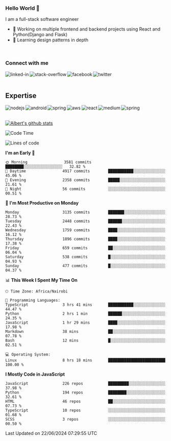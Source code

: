 

### Hello World 👋
I am a full-stack software engineer
- 🔭 Working on multiple frontend and backend projects using React and Python(Django and Flask)
- 🌱 Learning design patterns in depth

<br>

### Connect with me

[<img align="left" alt="linked-in" src="https://img.shields.io/badge/linkedin-%230077B5.svg?&style=for-the-badge&logo=linkedin&logoColor=white" />](https://www.linkedin.com/in/albert-byrone/)

<!-- [<img align="left" alt="medium" src="https://img.shields.io/badge/medium-%2312100E.svg?&style=for-the-badge&logo=medium&logoColor=white" />](https://56faisal.medium.com/) -->

[<img align="left" alt="stack-overflow" src="https://img.shields.io/badge/stack%20overflow-FE7A16?logo=stack-overflow&logoColor=white&style=for-the-badge" />](https://stackoverflow.com/users/11916317/albert-byrone)

[<img align="left" alt="facebook" src="https://img.shields.io/badge/facebook-%231877F2.svg?&style=for-the-badge&logo=facebook&logoColor=white" />](https://web.facebook.com/albert.byrone.1/)

[<img align="left" alt="twitter" src="https://img.shields.io/badge/twitter-%231DA1F2.svg?&style=for-the-badge&logo=twitter&logoColor=white" />](https://twitter.com/byrone_albert)

<br>

<br>

## Expertise
<img align="left" alt="nodejs" src="https://img.shields.io/badge/python%20-%2343853D.svg?&style=for-the-badge&logo=node.js&logoColor=white" />
<img align="left" alt="android" src="https://img.shields.io/badge/Flask-3DDC84?logo=android&logoColor=white&style=for-the-badge" />
<img align="left" alt="spring" src="https://img.shields.io/badge/drf%20-%236DB33F.svg?&style=for-the-badge&logo=spring&logoColor=white" />
<img align="left" alt="aws" src="https://img.shields.io/badge/django%20AWS-%23232F3E?logo=amazon-aws&logoColor=white&style=for-the-badge" />
<img align="left" alt="react" src="https://img.shields.io/badge/react%20-%2320232a.svg?&style=for-the-badge&logo=react&logoColor=%2361DAFB" />
<img align="left" alt="medium" src="https://img.shields.io/badge/Angular-%23316192.svg?&style=for-the-badge&logo=postgresql&logoColor=white" />
<img align="left" alt="spring" src="https://img.shields.io/badge/Javascript%20-%236DB33F.svg?&style=for-the-badge&logo=spring&logoColor=white" />
<br>
<br>


[![Albert's github stats](https://github-readme-stats.vercel.app/api?username=Albert-Byrone&count_private=true&show_icons=true&theme=radical&hide_rank=false)](https://github.com/anuraghazra/github-readme-stats)

<!-- [![Top Langs](https://github-readme-stats.vercel.app/api/top-langs/?username=Albert-Byrone&layout=compact)](https://github.com/anuraghazra/github-readme-stats) -->

<!--
**Albert-Byrone/Albert-Byrone** is a ✨ _special_ ✨ repository because its `README.md` (this file) appears on your GitHub profile.

Here are some ideas to get you started:

- 🔭 I’m currently working on ...
- 🌱 I’m currently learning ...
- 👯 I’m looking to collaborate on ...
- 🤔 I’m looking for help with ...
- 💬 Ask me about ...
- 📫 How to reach me: ...
- 😄 Pronouns: ...
- ⚡ Fun fact: ...
-->


<!--START_SECTION:waka-->
![Code Time](http://img.shields.io/badge/Code%20Time-1%2C193%20hrs%2017%20mins-blue)

![Lines of code](https://img.shields.io/badge/From%20Hello%20World%20I%27ve%20Written-65.0%20million%20lines%20of%20code-blue)

**I'm an Early 🐤** 

```text
🌞 Morning                3581 commits        ████████░░░░░░░░░░░░░░░░░   32.82 % 
🌆 Daytime                4917 commits        ███████████░░░░░░░░░░░░░░   45.06 % 
🌃 Evening                2358 commits        █████░░░░░░░░░░░░░░░░░░░░   21.61 % 
🌙 Night                  56 commits          ░░░░░░░░░░░░░░░░░░░░░░░░░   00.51 % 
```
📅 **I'm Most Productive on Monday** 

```text
Monday                   3135 commits        ███████░░░░░░░░░░░░░░░░░░   28.73 % 
Tuesday                  2448 commits        ██████░░░░░░░░░░░░░░░░░░░   22.43 % 
Wednesday                1759 commits        ████░░░░░░░░░░░░░░░░░░░░░   16.12 % 
Thursday                 1896 commits        ████░░░░░░░░░░░░░░░░░░░░░   17.38 % 
Friday                   659 commits         ██░░░░░░░░░░░░░░░░░░░░░░░   06.04 % 
Saturday                 538 commits         █░░░░░░░░░░░░░░░░░░░░░░░░   04.93 % 
Sunday                   477 commits         █░░░░░░░░░░░░░░░░░░░░░░░░   04.37 % 
```


📊 **This Week I Spent My Time On** 

```text
🕑︎ Time Zone: Africa/Nairobi

💬 Programming Languages: 
TypeScript               3 hrs 41 mins       ███████████░░░░░░░░░░░░░░   44.47 % 
Python                   2 hrs 1 min         ██████░░░░░░░░░░░░░░░░░░░   24.35 % 
JavaScript               1 hr 29 mins        ████░░░░░░░░░░░░░░░░░░░░░   17.98 % 
Markdown                 38 mins             ██░░░░░░░░░░░░░░░░░░░░░░░   07.78 % 
Bash                     12 mins             █░░░░░░░░░░░░░░░░░░░░░░░░   02.51 % 

💻 Operating System: 
Linux                    8 hrs 18 mins       █████████████████████████   100.00 % 
```

**I Mostly Code in JavaScript** 

```text
JavaScript               226 repos           █████████░░░░░░░░░░░░░░░░   37.98 % 
Python                   194 repos           ████████░░░░░░░░░░░░░░░░░   32.61 % 
HTML                     46 repos            ██░░░░░░░░░░░░░░░░░░░░░░░   07.73 % 
TypeScript               10 repos            ░░░░░░░░░░░░░░░░░░░░░░░░░   01.68 % 
SCSS                     3 repos             ░░░░░░░░░░░░░░░░░░░░░░░░░   00.50 % 
```




 Last Updated on 22/06/2024 07:29:55 UTC
<!--END_SECTION:waka-->
